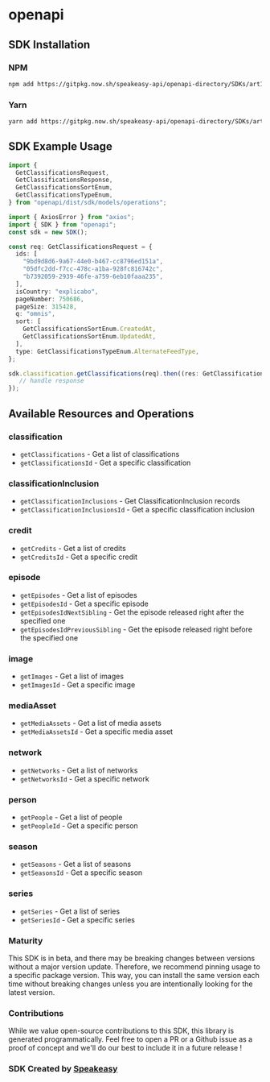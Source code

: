 # openapi

<!-- Start SDK Installation -->
## SDK Installation

### NPM

```bash
npm add https://gitpkg.now.sh/speakeasy-api/openapi-directory/SDKs/art19.com/1.0.0/typescript
```

### Yarn

```bash
yarn add https://gitpkg.now.sh/speakeasy-api/openapi-directory/SDKs/art19.com/1.0.0/typescript
```
<!-- End SDK Installation -->

## SDK Example Usage
<!-- Start SDK Example Usage -->
```typescript
import {
  GetClassificationsRequest,
  GetClassificationsResponse,
  GetClassificationsSortEnum,
  GetClassificationsTypeEnum,
} from "openapi/dist/sdk/models/operations";

import { AxiosError } from "axios";
import { SDK } from "openapi";
const sdk = new SDK();

const req: GetClassificationsRequest = {
  ids: [
    "9bd9d8d6-9a67-44e0-b467-cc8796ed151a",
    "05dfc2dd-f7cc-478c-a1ba-928fc816742c",
    "b7392059-2939-46fe-a759-6eb10faaa235",
  ],
  isCountry: "explicabo",
  pageNumber: 750686,
  pageSize: 315428,
  q: "omnis",
  sort: [
    GetClassificationsSortEnum.CreatedAt,
    GetClassificationsSortEnum.UpdatedAt,
  ],
  type: GetClassificationsTypeEnum.AlternateFeedType,
};

sdk.classification.getClassifications(req).then((res: GetClassificationsResponse | AxiosError) => {
   // handle response
});
```
<!-- End SDK Example Usage -->

<!-- Start SDK Available Operations -->
## Available Resources and Operations


### classification

* `getClassifications` - Get a list of classifications
* `getClassificationsId` - Get a specific classification

### classificationInclusion

* `getClassificationInclusions` - Get ClassificationInclusion records
* `getClassificationInclusionsId` - Get a specific classification inclusion

### credit

* `getCredits` - Get a list of credits
* `getCreditsId` - Get a specific credit

### episode

* `getEpisodes` - Get a list of episodes
* `getEpisodesId` - Get a specific episode
* `getEpisodesIdNextSibling` - Get the episode released right after the specified one
* `getEpisodesIdPreviousSibling` - Get the episode released right before the specified one

### image

* `getImages` - Get a list of images
* `getImagesId` - Get a specific image

### mediaAsset

* `getMediaAssets` - Get a list of media assets
* `getMediaAssetsId` - Get a specific media asset

### network

* `getNetworks` - Get a list of networks
* `getNetworksId` - Get a specific network

### person

* `getPeople` - Get a list of people
* `getPeopleId` - Get a specific person

### season

* `getSeasons` - Get a list of seasons
* `getSeasonsId` - Get a specific season

### series

* `getSeries` - Get a list of series
* `getSeriesId` - Get a specific series
<!-- End SDK Available Operations -->

### Maturity

This SDK is in beta, and there may be breaking changes between versions without a major version update. Therefore, we recommend pinning usage
to a specific package version. This way, you can install the same version each time without breaking changes unless you are intentionally
looking for the latest version.

### Contributions

While we value open-source contributions to this SDK, this library is generated programmatically.
Feel free to open a PR or a Github issue as a proof of concept and we'll do our best to include it in a future release !

### SDK Created by [Speakeasy](https://docs.speakeasyapi.dev/docs/using-speakeasy/client-sdks)

